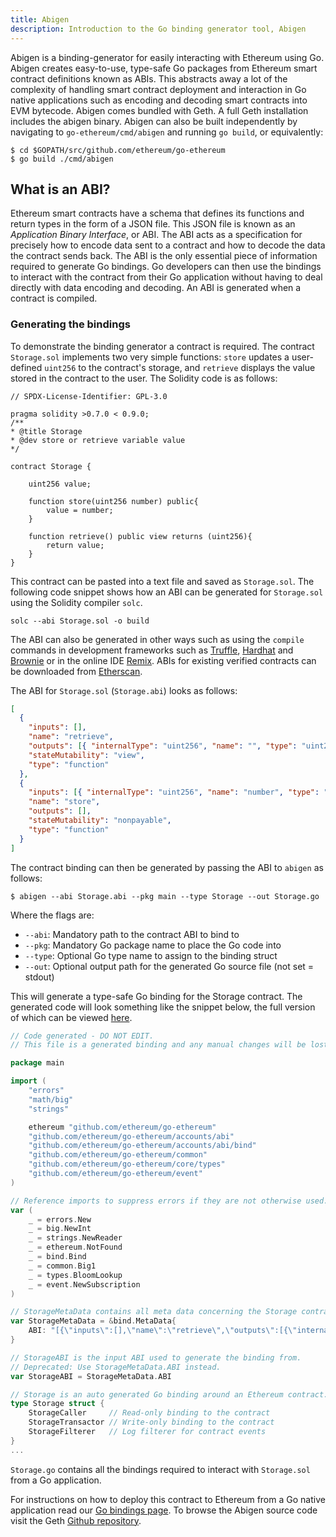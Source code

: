 ```yaml
---
title: Abigen
description: Introduction to the Go binding generator tool, Abigen
---
```


Abigen is a binding-generator for easily interacting with Ethereum using Go. Abigen creates easy-to-use, type-safe Go packages from Ethereum smart contract definitions known as ABIs. This abstracts away a lot of the complexity of handling smart contract deployment and interaction in Go native applications such as encoding and decoding smart contracts into EVM bytecode. Abigen comes bundled with Geth. A full Geth installation includes the abigen binary. Abigen can also be built independently by navigating to `go-ethereum/cmd/abigen` and running `go build`, or equivalently:

```
$ cd $GOPATH/src/github.com/ethereum/go-ethereum
$ go build ./cmd/abigen
```

## What is an ABI?

Ethereum smart contracts have a schema that defines its functions and return types in the form of a JSON file. This JSON file is known as an _Application Binary Interface_, or ABI. The ABI acts as a specification for precisely how to encode data sent to a contract and how to decode the data the contract sends back. The ABI is the only essential piece of information required to generate Go bindings. Go developers can then use the bindings to interact with the contract from their Go application without having to deal directly with data encoding and decoding. An ABI is generated when a contract is compiled.

### Generating the bindings

To demonstrate the binding generator a contract is required. The contract `Storage.sol` implements two very simple functions: `store` updates a user-defined `uint256` to the contract's storage, and `retrieve` displays the value stored in the contract to the user. The Solidity code is as follows:

```solidity
// SPDX-License-Identifier: GPL-3.0

pragma solidity >0.7.0 < 0.9.0;
/**
* @title Storage
* @dev store or retrieve variable value
*/

contract Storage {

	uint256 value;

	function store(uint256 number) public{
		value = number;
	}

	function retrieve() public view returns (uint256){
		return value;
	}
}
```

This contract can be pasted into a text file and saved as `Storage.sol`. The following code snippet shows how an ABI can be generated for `Storage.sol` using the Solidity compiler `solc`.

```shell
solc --abi Storage.sol -o build
```

The ABI can also be generated in other ways such as using the `compile` commands in development frameworks such as [Truffle](https://trufflesuite.com/), [Hardhat](https://hardhat.org/) and [Brownie](https://eth-brownie.readthedocs.io/en/stable/) or in the online IDE [Remix](https://remix.ethereum.org/). ABIs for existing verified contracts can be downloaded from [Etherscan](etherscan.io).

The ABI for `Storage.sol` (`Storage.abi`) looks as follows:

```json
[
  {
    "inputs": [],
    "name": "retrieve",
    "outputs": [{ "internalType": "uint256", "name": "", "type": "uint256" }],
    "stateMutability": "view",
    "type": "function"
  },
  {
    "inputs": [{ "internalType": "uint256", "name": "number", "type": "uint256" }],
    "name": "store",
    "outputs": [],
    "stateMutability": "nonpayable",
    "type": "function"
  }
]
```

The contract binding can then be generated by passing the ABI to `abigen` as follows:

```
$ abigen --abi Storage.abi --pkg main --type Storage --out Storage.go
```

Where the flags are:

- `--abi`: Mandatory path to the contract ABI to bind to
- `--pkg`: Mandatory Go package name to place the Go code into
- `--type`: Optional Go type name to assign to the binding struct
- `--out`: Optional output path for the generated Go source file (not set = stdout)

This will generate a type-safe Go binding for the Storage contract. The generated code will look something like the snippet below, the full version of which can be viewed [here](https://gist.github.com/jmcook1186/a78e59d203bb54b06e1b81f2cda79d93).

```go
// Code generated - DO NOT EDIT.
// This file is a generated binding and any manual changes will be lost.

package main

import (
	"errors"
	"math/big"
	"strings"

	ethereum "github.com/ethereum/go-ethereum"
	"github.com/ethereum/go-ethereum/accounts/abi"
	"github.com/ethereum/go-ethereum/accounts/abi/bind"
	"github.com/ethereum/go-ethereum/common"
	"github.com/ethereum/go-ethereum/core/types"
	"github.com/ethereum/go-ethereum/event"
)

// Reference imports to suppress errors if they are not otherwise used.
var (
	_ = errors.New
	_ = big.NewInt
	_ = strings.NewReader
	_ = ethereum.NotFound
	_ = bind.Bind
	_ = common.Big1
	_ = types.BloomLookup
	_ = event.NewSubscription
)

// StorageMetaData contains all meta data concerning the Storage contract.
var StorageMetaData = &bind.MetaData{
	ABI: "[{\"inputs\":[],\"name\":\"retrieve\",\"outputs\":[{\"internalType\":\"uint256\",\"name\":\"\",\"type\":\"uint256\"}],\"stateMutability\":\"view\",\"type\":\"function\"},{\"inputs\":[{\"internalType\":\"uint256\",\"name\":\"number\",\"type\":\"uint256\"}],\"name\":\"store\",\"outputs\":[],\"stateMutability\":\"nonpayable\",\"type\":\"function\"}]",
}

// StorageABI is the input ABI used to generate the binding from.
// Deprecated: Use StorageMetaData.ABI instead.
var StorageABI = StorageMetaData.ABI

// Storage is an auto generated Go binding around an Ethereum contract.
type Storage struct {
	StorageCaller     // Read-only binding to the contract
	StorageTransactor // Write-only binding to the contract
	StorageFilterer   // Log filterer for contract events
}
...

```

`Storage.go` contains all the bindings required to interact with `Storage.sol` from a Go application.

For instructions on how to deploy this contract to Ethereum from a Go native application read our [Go bindings page](/content/docs/developers/dapp-developer/native.md). To browse the Abigen source code visit the Geth [Github repository](https://github.com/ethereum/go-ethereum/tree/master/cmd/abigen).
